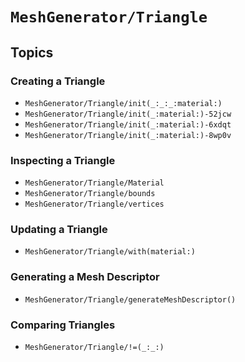 # ``MeshGenerator/Triangle``

## Topics

### Creating a Triangle

- ``MeshGenerator/Triangle/init(_:_:_:material:)``
- ``MeshGenerator/Triangle/init(_:material:)-52jcw``
- ``MeshGenerator/Triangle/init(_:material:)-6xdqt``
- ``MeshGenerator/Triangle/init(_:material:)-8wp0v``

### Inspecting a Triangle

- ``MeshGenerator/Triangle/Material``
- ``MeshGenerator/Triangle/bounds``
- ``MeshGenerator/Triangle/vertices``

### Updating a Triangle

- ``MeshGenerator/Triangle/with(material:)``

### Generating a Mesh Descriptor

- ``MeshGenerator/Triangle/generateMeshDescriptor()``

### Comparing Triangles

- ``MeshGenerator/Triangle/!=(_:_:)``

